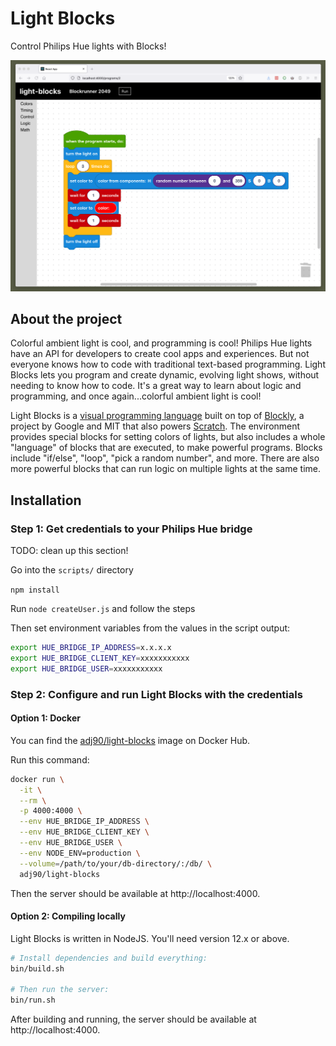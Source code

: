 # Light Blocks

Control Philips Hue lights with Blocks!

![](docs/screenshot.png)

## About the project

Colorful ambient light is cool, and programming is cool! Philips Hue lights have an API for developers to create cool apps and experiences. But not everyone knows how to code with traditional text-based programming. Light Blocks lets you program and create dynamic, evolving light shows, without needing to know how to code. It's a great way to learn about logic and programming, and once again...colorful ambient light is cool!

Light Blocks is a [visual programming language](https://en.wikipedia.org/wiki/Visual_programming_language) built on top of [Blockly](https://developers.google.com/blockly), a project by Google and MIT that also powers [Scratch](https://scratch.mit.edu/). The environment provides special blocks for setting colors of lights, but also includes a whole "language" of blocks that are executed, to make powerful programs. Blocks include "if/else", "loop", "pick a random number", and more. There are also more powerful blocks that can run logic on multiple lights at the same time.

## Installation

### Step 1: Get credentials to your Philips Hue bridge

TODO: clean up this section!

Go into the `scripts/` directory

`npm install`

Run `node createUser.js` and follow the steps

Then set environment variables from the values in the script output:

```bash
export HUE_BRIDGE_IP_ADDRESS=x.x.x.x
export HUE_BRIDGE_CLIENT_KEY=xxxxxxxxxxx
export HUE_BRIDGE_USER=xxxxxxxxxxx
```

### Step 2: Configure and run Light Blocks with the credentials

#### Option 1: Docker

You can find the [adj90/light-blocks](https://hub.docker.com/r/adj90/light-blocks) image on Docker Hub.

Run this command:

```bash
docker run \
  -it \
  --rm \
  -p 4000:4000 \
  --env HUE_BRIDGE_IP_ADDRESS \
  --env HUE_BRIDGE_CLIENT_KEY \
  --env HUE_BRIDGE_USER \
  --env NODE_ENV=production \
  --volume=/path/to/your/db-directory/:/db/ \
  adj90/light-blocks
```

Then the server should be available at http://localhost:4000.

#### Option 2: Compiling locally

Light Blocks is written in NodeJS. You'll need version 12.x or above.

```bash
# Install dependencies and build everything:
bin/build.sh

# Then run the server:
bin/run.sh
```

After building and running, the server should be available at http://localhost:4000.
